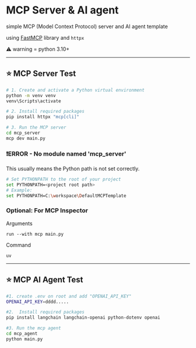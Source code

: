 # MCP Server & AI agent

simple MCP (Model Context Protocol) server and AI agent template

using [FastMCP](https://github.com/chain-ml/model-context-protocol) library and `httpx`

⚠️ warning = python 3.10+

---

## ⭐ MCP Server Test

```bash
# 1. Create and activate a Python virtual environment
python -m venv venv
venv\Scripts\activate

# 2. Install required packages
pip install httpx "mcp[cli]"

# 3. Run the MCP server
cd mcp_server
mcp dev main.py

```

### ❗ERROR - No module named 'mcp_server'

This usually means the Python path is not set correctly.

```bash
# Set PYTHONPATH to the root of your project
set PYTHONPATH=<project root path>
# Example:
set PYTHONPATH=C:\workspace\DefaultMCPTemplate
```

### Optional: For MCP Inspector

Arguments 

```run --with mcp main.py```

Command

```uv```

---

## ⭐ MCP AI Agent Test

```bash
#1. create .env on root and add "OPENAI_API_KEY"
OPENAI_API_KEY=dddd.....

#2.  Install required packages
pip install langchain langchain-openai python-dotenv openai

#3. Run the mcp agent
cd mcp_agent
python main.py

```